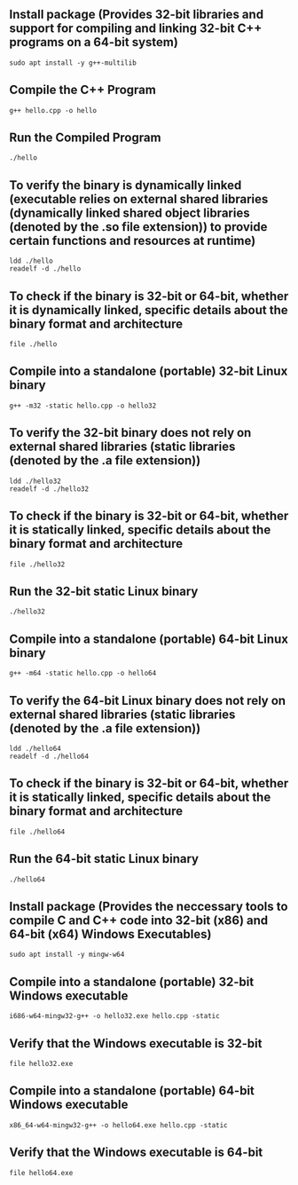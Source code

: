 ## Install package (Provides 32-bit libraries and support for compiling and linking 32-bit C++ programs on a 64-bit system)
    sudo apt install -y g++-multilib

## Compile the C++ Program
    g++ hello.cpp -o hello

## Run the Compiled Program
    ./hello

## To verify the binary is dynamically linked (executable relies on external shared libraries (dynamically linked shared object libraries (denoted by the .so file extension)) to provide certain functions and resources at runtime)
    ldd ./hello
    readelf -d ./hello

## To check if the binary is 32-bit or 64-bit, whether it is dynamically linked, specific details about the binary format and architecture
    file ./hello

## Compile into a standalone (portable) 32-bit Linux binary
    g++ -m32 -static hello.cpp -o hello32

## To verify the 32-bit binary does not rely on external shared libraries (static libraries (denoted by the .a file extension))
    ldd ./hello32
    readelf -d ./hello32

## To check if the binary is 32-bit or 64-bit, whether it is statically linked, specific details about the binary format and architecture
    file ./hello32

## Run the 32-bit static Linux binary
    ./hello32

## Compile into a standalone (portable) 64-bit Linux binary
    g++ -m64 -static hello.cpp -o hello64

## To verify the 64-bit Linux binary does not rely on external shared libraries (static libraries (denoted by the .a file extension))
    ldd ./hello64
    readelf -d ./hello64

## To check if the binary is 32-bit or 64-bit, whether it is statically linked, specific details about the binary format and architecture
    file ./hello64

## Run the 64-bit static Linux binary
    ./hello64

## Install package (Provides the neccessary tools to compile C and C++ code into 32-bit (x86) and 64-bit (x64) Windows Executables)
    sudo apt install -y mingw-w64

## Compile into a standalone (portable) 32-bit Windows executable
    i686-w64-mingw32-g++ -o hello32.exe hello.cpp -static

## Verify that the Windows executable is 32-bit
    file hello32.exe

## Compile into a standalone (portable) 64-bit Windows executable
    x86_64-w64-mingw32-g++ -o hello64.exe hello.cpp -static

## Verify that the Windows executable is 64-bit
    file hello64.exe
